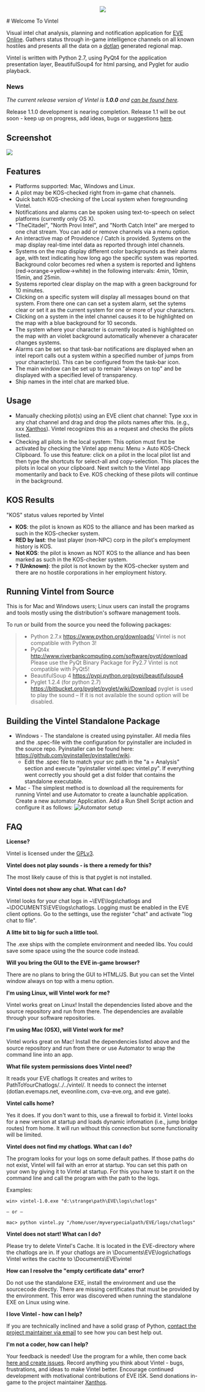 
<p align="center">
  <img align="middle" src="src/vi/ui/res/logo.png">
</p>
# Welcome To Vintel

Visual intel chat analysis, planning and notification application for [EVE Online](http://www.eveonline.com). Gathers status through in-game intelligence channels on all known hostiles and presents all the data on a [dotlan](http://evemaps.dotlan.net/map/Cache#npc24) generated regional map.

Vintel is written with Python 2.7, using PyQt4 for the application presentation layer, BeautifulSoup4 for html parsing, and Pyglet for audio playback.

### News
_The current release version of Vintel is **1.0.0** and [can be found here](https://github.com/Xanthos-Eve/vintel/releases/tag/1.0.0)._

Release 1.1.0 development is nearing completion. Release 1.1 will be out soon - keep up on progress, add ideas, bugs or suggestions [here](https://github.com/Xanthos-Eve/vintel/issues).

## Screenshot

![](https://github.com/Xanthos-Eve/vintel/blob/master/src/docs/screenshot.png)

## Features

 - Platforms supported: Mac, Windows and Linux.
 - A pilot may be KOS-checked right from in-game chat channels.
 - Quick batch KOS-checking of the Local system when foregrounding Vintel.
 - Notifications and alarms can be spoken using text-to-speech on select platforms (currently only OS X).
 - "TheCitadel", "North Provi Intel", and "North Catch Intel" are merged to one chat stream. You can add or remove channels via a menu option.
 - An interactive map of Providence / Catch is provided. Systems on the map display real-time intel data as reported through intel channels.
 - Systems on the map display different color backgrounds as their alarms age, with text indicating how long ago the specific system was reported. Background color becomes red when a system is reported and lightens (red->orange->yellow->white) in the following intervals: 4min, 10min, 15min, and 25min.
 - Systems reported clear display on the map with a green background for 10 minutes.
 - Clicking on a specific system will display all messages bound on that system. From there one can can set a system alarm, set the sytems clear or set it as the current system for one or more of your characters.
 - Clicking on a system in the intel channel causes it to be highlighted on the map with a blue background for 10 seconds.
 - The system where your character is currently located is highlighted on the map with an violet background automatically whenever a characater changes systems.
 - Alarms can be set so that task-bar notifications are displayed when an intel report calls out a system within a specified number of jumps from your character(s). This can be configured from the task-bar icon.
 - The main window can be set up to remain "always on top" and be displayed with a specified level of transparency.
 - Ship names in the intel chat are marked blue.

## Usage

 - Manually checking pilot(s) using an EVE client chat channel:
 Type xxx in any chat channel and drag and drop the pilots names after this. (e.g., xxx [Xanthos](http://image.eveonline.com/Character/183452271_256.jpg)). Vintel recognizes this as a request and checks the pilots listed.
 - Checking all pilots in the local system:
This option must first be activated by checking the Vintel app menu: Menu > Auto KOS-Check Clipboard.
To use this feature: click on a pilot in the local pilot list and then type the shortcuts for select-all and copy-selection. This places the pilots in local on your clipboard. Next switch to the Vintel app momentarily and back to Eve. KOS checking of these pilots will continue in the background.


## KOS Results

"KOS" status values reported by Vintel

 - **KOS**: the pilot is known as KOS to the alliance and has been marked as such in the KOS-checker system.
 - **RED by last**: the last player (non-NPC) corp in the pilot's employment history is KOS.
 - **Not KOS**: the pilot is known as NOT KOS to the alliance and has been marked as such in the KOS-checker system.
 - **? (Unknown)**: the pilot is not known by the KOS-checker system and there are no hostile corporations in her employment history.


## Running Vintel from Source

This is for Mac and Windows users; Linux users can install the programs and tools mostly using the distribution's software management tools.

To run or build from the source you need the following packages:
> - Python 2.7.x
https://www.python.org/downloads/
Vintel is not compatible with Python 3!
> - PyQt4x
http://www.riverbankcomputing.com/software/pyqt/download
Please use the PyQt Binary Package for Py2.7
Vintel is not compatible with PyQt5!
> - BeautifulSoup 4
https://pypi.python.org/pypi/beautifulsoup4
> - Pyglet 1.2.4 (for python 2.7)
https://bitbucket.org/pyglet/pyglet/wiki/Download
pyglet is used to play the sound – If it is not available the sound option will be disabled.

## Building the Vintel Standalone Package

 - Windows - The standalone is created using pyinstaller. All media files and the .spec-file with the configuration for pyinstaller are included in the source repo. Pyinstaller can be found here: https://github.com/pyinstaller/pyinstaller/wiki.
   - Edit the .spec file to match your src path in the "a = Analysis" section and execute "pyinstaller vintel.spec vintel.py". If everything went correctly you should get a dist folder that contains the standalone executable.
 - Mac - The simplest method is to download all the requirements for running Vintel and use Automator to create a launchable application. Create a new automator Application. Add a Run Shell Script action and configure it as follows: ![Automator setup](https://raw.github.com/Xanthos-Eve/vintel/master/src/docs/automator-setup.jpg)

## FAQ

**License?**

Vintel is licensed under the [GPLv3](http://www.gnu.org/licenses/gpl-3.0.html).

**Vintel does not play sounds - is there a remedy for this?**

The most likely cause of this is that pyglet is not installed.

**Vintel does not show any chat. What can I do?**

Vintel looks for your chat logs in ~\EVE\logs\chatlogs and ~\DOCUMENTS\EVE\logs\chatlogs. Logging must be enabled in the EVE client options. Go to the settings, use the register "chat" and activate "log chat to file".

**A litte bit to big for such a little tool.**

The .exe ships with the complete environment and needed libs. You could save some space using the the source code instead.

**Will you bring the GUI to the EVE in-game browser?**

There are no plans to bring the GUI to HTML/JS. But you can set the Vintel window always on top with a menu option.

**I'm using Linux, will Vintel work for me?**

Vintel works great on Linux! Install the dependencies listed above and the source repository and run from there. The dependencies are available through your software repositories.

**I'm using Mac (OSX), will Vintel work for me?**

Vintel works great on Mac! Install the dependencies listed above and the source repository and run from there or use Automator to wrap the command line into an app.

**What file system permissions does Vintel need?**

It reads your EVE chatlogs
It creates and writes to PathToYourChatlogs/../../vintel/.
It needs to connect the internet (dotlan.evemaps.net, eveonline.com, cva-eve.org, and eve gate).

**Vintel calls home?**

Yes it does. If you don't want to this, use a firewall to forbid it.
Vintel looks for a new version at startup and loads dynamic infomation (i.e., jump bridge routes) from home. It will run without this connection but some functionality will be limited.

**Vintel does not find my chatlogs. What can I do?**

The program looks for your logs on some default pathes. If those paths do not exist, Vintel will fail with an error at startup. You can set this path on your own by giving it to Vintel at startup. For this you have to start it on the command line and call the program with the path to the logs.

Examples:

`win> vintel-1.0.exe "d:\strange\path\EVE\logs\chatlogs"`

    – or –

`mac> python vintel.py "/home/user/myverypecialpath/EVE/logs/chatlogs"`

**Vintel does not start! What can I do?**

Please try to delete Vintel's Cache. It is located in the EVE-directory where the chatlogs are in. If your chatlogs are in \Documents\EVE\logs\chatlogs Vintel writes the cachte to \Documents\EVE\vintel

**How can I resolve the "empty certificate data" error?**

Do not use the standalone EXE, install the environment and use the sourcecode directly. There are missing certificates that must be provided by the environment. This error was discovered when running the standalone EXE on Linux using wine.

**I love Vintel - how can I help?**

If you are technically inclined and have a solid grasp of Python, [contact the project maintainer via email](mailto:xanthos.eve@gmail.com) to see how you can best help out.

**I'm not a coder, how can I help?**

Your feedback is needed! Use the program for a while, then come back [here and create issues](https://github.com/Xanthos-Eve/vintel/issues). Record anything you think about Vintel - bugs, frustrations, and ideas to make Vintel better.
Encourage continued development with motivational contributions of EVE ISK. Send donations in-game to the project maintainer [Xanthos](http://image.eveonline.com/Character/183452271_256.jpg).
